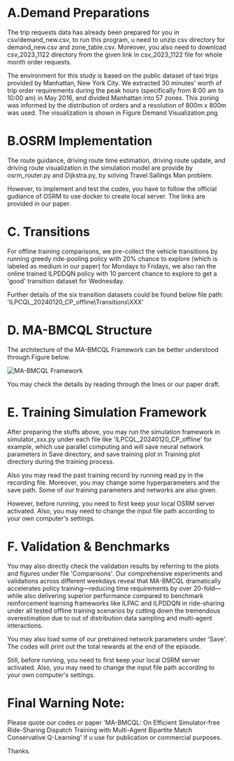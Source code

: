 # A.Demand Preparations
The trip requests data has already been prepared for you in csv/demand_new.csv, to run this program, u need to unzip csv directory for demand_new.csv and zone_table.csv. Moreover, you also need to download csv_2023_1122 directory from the given link in csv_2023_1122 file for whole month order requests.

The environment for this study is based on the public dataset of taxi trips provided by Manhattan, New York City. We extracted 30 minutes' worth of trip order requirements during the peak hours (specifically from 8:00 am to 10:00 am) in May 2016, and divided Manhattan into 57 zones. This zoning was informed by the distribution of orders and a resolution of 800m x 800m was used. The visualization is shown in Figure Demand Visualization.png

# B.OSRM Implementation 
The route guidance, driving route time estimation, driving route update, and driving route visualization in the simulation model are provide by osrm_router.py and Dijkstra.py, by solving Travel Sallings Man problem.

However, to implement and test the codes, you have to follow the official gudiance of OSRM to use docker to create local server. The links are provided in our paper.

# C. Transitions
For offline training comparisons, we pre-collect the vehicle transitions by running greedy ride-pooling policy with 20% chance to explore (which is labeled as medium in our paper) for Mondays to Fridays, we also ran the online trained ILPDDQN policy with 10 percent chance to explore to get a 'good' transition dataset for Wednesday. 

Further details of the six transition datasets could be found below file path: 'ILPCQL_20240120_CP_offline\Transitions\XXX'

# D. MA-BMCQL Structure
The architecture of the MA-BMCQL Framework can be better understood through Figure below.

![MA-BMCQL Framework](/Overview_of_MA-BMCQL_Frameworks.png "Overview of MA-BMCQL Framework")

You may check the details by reading through the lines or our paper draft.

# E. Training Simulation Framework
After preparing the stuffs above, you may run the simulation framework in simulator_xxx.py under each file like 'ILPCQL_20240120_CP_offline' for example, which use parallel computing and will save neural network parameters in Save directory, and save training plot in Training plot directory during the training process. 

Also you may read the past training record by running read.py in the recording file. Moreover, you may change some hyperparameters and the save path. Some of our training parameters and networks are also given.

However, before running, you need to first keep your local OSRM server activated. Also, you may need to change the input file path according to your own computer's settings.

# F. Validation & Benchmarks
You may also directly check the validation results by referring to the plots and figures under file 'Comparisons'. Our comprehensive experiments and validations across different weekdays reveal that MA-BMCQL dramatically accelerates policy training—reducing time requirements by over 20-fold—while also delivering superior performance compared to benchmark reinforcement learning frameworks like ILPAC and ILPDDQN in ride-sharing under all tested offline training scenarios by cutting down the tremendous overestimation due to out of distribution data sampling and multi-agent interactions.

You may also load some of our pretrained network parameters under 'Save'. The codes will print out the total rewards at the end of the episode.

Still, before running, you need to first keep your local OSRM server activated. Also, you may need to change the input file path according to your own computer's settings.

# Final Warning Note:
Please quote our codes or paper 'MA-BMCQL: On Efficient Simulator-free Ride-Sharing Dispatch Training with Multi-Agent Bipartite Match Conservative Q-Learning' if u use for publication or commercial purposes.

Thanks.
